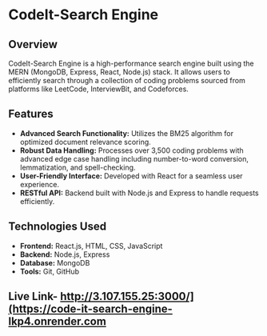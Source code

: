 # CodeIt-Search Engine

## Overview
CodeIt-Search Engine is a high-performance search engine built using the MERN (MongoDB, Express, React, Node.js) stack. It allows users to efficiently search through a collection of coding problems sourced from platforms like LeetCode, InterviewBit, and Codeforces.

## Features
- **Advanced Search Functionality:** Utilizes the BM25 algorithm for optimized document relevance scoring.
- **Robust Data Handling:** Processes over 3,500 coding problems with advanced edge case handling including number-to-word conversion, lemmatization, and spell-checking.
- **User-Friendly Interface:** Developed with React for a seamless user experience.
- **RESTful API:** Backend built with Node.js and Express to handle requests efficiently.
  
## Technologies Used
- **Frontend:** React.js, HTML, CSS, JavaScript
- **Backend:** Node.js, Express
- **Database:** MongoDB
- **Tools:** Git, GitHub


## Live Link- http://3.107.155.25:3000/](https://code-it-search-engine-lkp4.onrender.com
